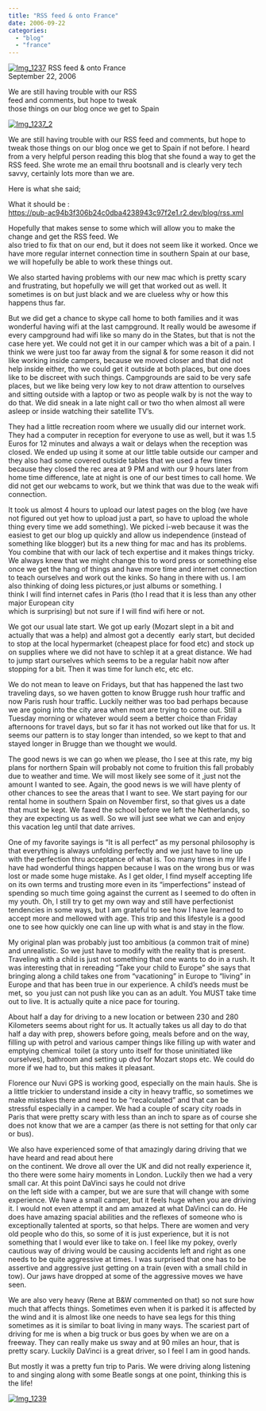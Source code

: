 ```yaml
---
title: "RSS feed & onto France"
date: 2006-09-22
categories: 
  - "blog"
  - "france"
---
```


 [![Img_1237](https://pub-ac94b3f306b24c0dba4238943c97f2e1.r2.dev/2008/04/30/img_1237.png "Img_1237")](https://pub-ac94b3f306b24c0dba4238943c97f2e1.r2.dev/photos/uncategorized/2008/04/30/img_1237.png) RSS feed & onto France  
September 22, 2006

We are still having trouble with our RSS  
feed and comments, but hope to tweak  
those things on our blog once we get to Spain

<!--more-->

[![Img_1237_2](https://pub-ac94b3f306b24c0dba4238943c97f2e1.r2.dev/2008/04/30/img_1237_2.png "Img_1237_2")](https://pub-ac94b3f306b24c0dba4238943c97f2e1.r2.dev/photos/uncategorized/2008/04/30/img_1237_2.png)

We are still having trouble with our RSS feed and comments, but hope to tweak those things on our blog once we get to Spain if not before. I heard from a very helpful person reading this blog that she found a way to get the RSS feed. She wrote me an email thru bootsnall and is clearly very tech savvy, certainly lots more than we are.

Here is what she said;

What it should be :  
https://pub-ac94b3f306b24c0dba4238943c97f2e1.r2.dev/blog/rss.xml

Hopefully that makes sense to some which will allow you to make the change and get the RSS feed. We  
also tried to fix that on our end, but it does not seem like it worked. Once we have more regular internet connection time in southern Spain at our base, we will hopefully be able to work these things out.

We also started having problems with our new mac which is pretty scary and frustrating, but hopefully we will get that worked out as well. It sometimes is on but just black and we are clueless why or how this happens thus far.

But we did get a chance to skype call home to both families and it was wonderful having wifi at the last campground. It really would be awesome if every campground had wifi like so many do in the States, but that is not the case here yet. We could not get it in our camper which was a bit of a pain. I think we were just too far away from the signal & for some reason it did not like working inside campers, because we moved closer and that did not help inside either, tho we could get it outside at both places, but one does like to be discreet with such things. Campgrounds are said to be very safe places, but we like being very low key to not draw attention to ourselves and sitting outside with a laptop or two as people walk by is not the way to do that. We did sneak in a late night call or two tho when almost all were asleep or inside watching their satellite TV’s.

They had a little recreation room where we usually did our internet work. They had a computer in reception for everyone to use as well, but it was 1.5 Euros for 12 minutes and always a wait or delays when the reception was closed. We ended up using it some at our little table outside our camper and they also had some covered outside tables that we used a few times because they closed the rec area at 9 PM and with our 9 hours later from home time difference, late at night is one of our best times to call home. We did not get our webcams to work, but we think that was due to the weak wifi connection.

It took us almost 4 hours to upload our latest pages on the blog (we have not figured out yet how to upload just a part, so have to upload the whole thing every time we add something). We picked i-web because it was the easiest to get our blog up quickly and allow us independence (instead of something like blogger) but its a new thing for mac and has its problems. You combine that with our lack of tech expertise and it makes things tricky. We always knew that we might change this to word press or something else once we get the hang of things and have more time and internet connection to teach ourselves and work out the kinks. So hang in there with us. I am also thinking of doing less pictures,or just albums or something. I  
think I will find internet cafes in Paris (tho I read that it is less than any other major European city  
which is surprising) but not sure if I will find wifi here or not.

We got our usual late start. We got up early (Mozart slept in a bit and actually that was a help) and almost got a decently  early start, but decided to stop at the local hypermarket (cheapest place for food etc) and stock up on supplies where we did not have to schlep it at a great distance. We had to jump start ourselves which seems to be a regular habit now after stopping for a bit. Then it was time for lunch etc, etc etc.

We do not mean to leave on Fridays, but that has happened the last two traveling days, so we haven gotten to know Brugge rush hour traffic and now Paris rush hour traffic. Luckily neither was too bad perhaps because we are going into the city area when most are trying to come out. Still a Tuesday morning or whatever would seem a better choice than Friday afternoons for travel days, but so far it has not worked out like that for us. It seems our pattern is to stay longer than intended, so we kept to that and stayed longer in Brugge than we thought we would.

The good news is we can go when we please, tho I see at this rate, my big plans for northern Spain will probably not come to fruition this fall probably due to weather and time. We will most likely see some of it ,just not the amount I wanted to see. Again, the good news is we will have plenty of other chances to see the areas that I want to see. We start paying for our rental home in southern Spain on November first, so that gives us a date that must be kept. We faxed the school before we left the Netherlands, so they are expecting us as well. So we will just see what we can and enjoy this vacation leg until that date arrives.

One of my favorite sayings is “It is all perfect” as my personal philosophy is that everything is always unfolding perfectly and we just have to line up with the perfection thru acceptance of what is. Too many times in my life I have had wonderful things happen because I was on the wrong bus or was lost or made some huge mistake. As I get older, I find myself accepting life on its own terms and trusting more even in its “imperfections” instead of spending so much time going against the current as I seemed to do often in my youth. Oh, I still try to get my own way and still have perfectionist tendencies in some ways, but I am grateful to see how I have learned to accept more and mellowed with age. This trip and this lifestyle is a good one to see how quickly one can line up with what is and stay in the flow.

My original plan was probably just too ambitious (a common trait of mine) and unrealistic. So we just have to modify with the reality that is present. Traveling with a child is just not something that one wants to do in a rush. It was interesting that in rereading “Take your child to Europe” she says that bringing along a child takes one from “vacationing” in Europe to “living” in Europe and that has been true in our experience. A child’s needs must be met, so  you just can not push like you can as an adult. You MUST take time out to live. It is actually quite a nice pace for touring.

About half a day for driving to a new location or between 230 and 280 Kilometers seems about right for us. It actually takes us all day to do that half a day with prep, showers before going, meals before and on the way, filling up with petrol and various camper things like filling up with water and emptying chemical  toilet (a story unto itself for those uninitiated like ourselves), bathroom and setting up dvd for Mozart stops etc. We could do more if we had to, but this makes it pleasant.

Florence our Nuvi GPS is working good, especially on the main hauls. She is a little trickier to understand inside a city in heavy traffic, so sometimes we make mistakes there and need to be “recalculated” and that can be stressful especially in a camper. We had a couple of scary city roads in Paris that were pretty scary with less than an inch to spare as of course she does not know that we are a camper (as there is not setting for that only car or bus).

We also have experienced some of that amazingly daring driving that we have heard and read about here  
on the continent. We drove all over the UK and did not really experience it, tho there were some hairy moments in London. Luckily then we had a very small car. At this point DaVinci says he could not drive  
on the left side with a camper, but we are sure that will change with some experience. We have a small camper, but it feels huge when you are driving it. I would not even attempt it and am amazed at what DaVinci can do. He does have amazing spacial abilities and the reflexes of someone who is exceptionally talented at sports, so that helps. There are women and very old people who do this, so some of it is just experience, but it is not something that I would ever like to take on. I feel like my pokey, overly cautious way of driving would be causing accidents left and right as one needs to be quite aggressive at times. I was surprised that one has to be assertive and aggressive just getting on a train (even with a small child in tow). Our jaws have dropped at some of the aggressive moves we have seen.

We are also very heavy (Rene at B&W commented on that) so not sure how much that affects things. Sometimes even when it is parked it is affected by the wind and it is almost like one needs to have sea legs for this thing sometimes as it is similar to boat living in many ways. The scariest part of driving for me is when a big truck or bus goes by when we are on a freeway. They can really make us sway and at 90 miles an hour, that is pretty scary. Luckily DaVinci is a great driver, so I feel I am in good hands.

But mostly it was a pretty fun trip to Paris. We were driving along listening to and singing along with some Beatle songs at one point, thinking this is the life!

[![Img_1239](https://pub-ac94b3f306b24c0dba4238943c97f2e1.r2.dev/2008/04/30/img_1239.png "Img_1239")](https://pub-ac94b3f306b24c0dba4238943c97f2e1.r2.dev/photos/uncategorized/2008/04/30/img_1239.png)
